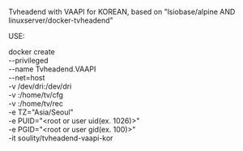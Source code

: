 Tvheadend with VAAPI for KOREAN, based on "lsiobase/alpine AND linuxserver/docker-tvheadend"

USE:

docker create \
    --privileged \
    --name Tvheadend.VAAPI \
    --net=host \
    -v /dev/dri:/dev/dri \
    -v <Local config dir>:/home/tv/cfg \
    -v <Local recording dir>:/home/tv/rec \
    -e TZ="Asia/Seoul" \
    -e PUID="<root or user uid(ex. 1026)>" \
    -e PGID="<root or user gid(ex. 100)>" \
    -it soulity/tvheadend-vaapi-kor

